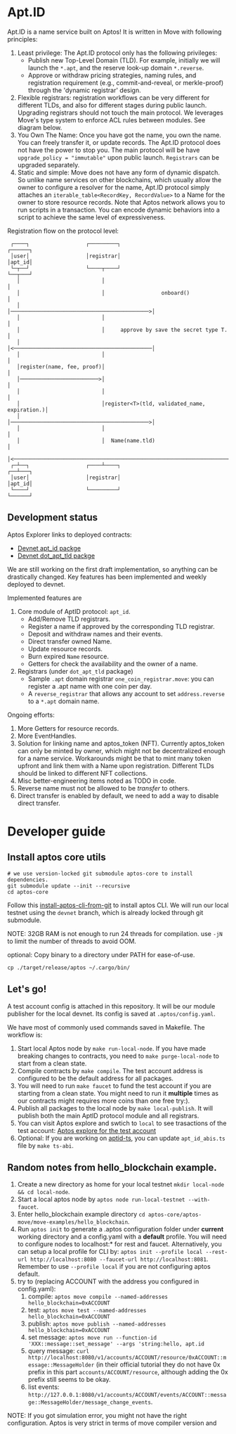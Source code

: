 # Apt.ID
Apt.ID is a name service built on Aptos! It is written in Move with following principles:
1. Least privilege: The Apt.ID protocol only has the following privileges:
   + Publish new Top-Level Domain (TLD). For example, initially we will launch the `*.apt`, and the reserve look-up domain `*.reverse`.
   + Approve or withdraw pricing strategies, naming rules, and registration requirement (e.g., commit-and-reveal, or merkle-proof) through the 'dynamic registrar' design.
2. Flexible registrars: registration workflows can be very different for different TLDs, and also for different stages during public launch. Upgrading registrars should
   not touch the main protocol. We leverages Move's type system to enforce ACL rules between modules. See diagram below.
3. You Own The Name: Once you have got the name, you own the name. You can freely transfer it, or update records. The Apt.ID protocol does not have the power to stop you.
   The main protocol will be have `upgrade_policy = "immutable"` upon public launch. `Registrars` can be upgraded separately.
4. Static and simple: Move does not have any form of dynamic dispatch. So unlike name services on other blockchains, which usually allow the owner to configure a resolver
   for the name, Apt.ID protocol simply attaches an `iterable_table<RecordKey, RecordValue>` to a Name for the owner to store resource records.
   Note that Aptos network allows you to run scripts in a transaction. You can encode dynamic behaviors into a script to achieve the same level of expressiveness.

Registration flow on the protocol level:
```
 ┌────┐                  ┌─────────┐                                     ┌──────┐
 │user│                  │registrar│                                     │apt_id│
 └─┬──┘                  └────┬────┘                                     └──┬───┘
   │                          │                                             │
   │                          │                  onboard()                  │
   │                          │────────────────────────────────────────────>│
   │                          │                                             │
   │                          │     approve by save the secret type T.      │
   │                          │<────────────────────────────────────────────│
   │                          │                                             │
   │register(name, fee, proof)│                                             │
   │─────────────────────────>│                                             │
   │                          │                                             │
   │                          │register<T>(tld, validated_name, expiration.)│
   │                          │────────────────────────────────────────────>│
   │                          │                                             │
   │                          │  Name(name.tld)                             │
   │<───────────────────────────────────────────────────────────────────────│
 ┌─┴──┐                  ┌────┴────┐                                     ┌──┴───┐
 │user│                  │registrar│                                     │apt_id│
 └────┘                  └─────────┘                                     └──────┘
```

## Development status

Aptos Explorer links to deployed contracts:
+ [Devnet apt\_id packge](https://explorer.devnet.aptos.dev/account/0xd6f8440eabd59bfc0ca6dcf7bf864d206e9825e264faf14188af68a72f500bb9?network=Devnet)
+ [Devnet dot\_apt\_tld packge](https://explorer.devnet.aptos.dev/account/0x8add34212cbe560856ac610865f9bc2e4ac49b65739d58e7f2c87125d73bad02?network=Devnet)

We are still working on the first draft implementation, so anything can be drastically changed.
Key features has been implemented and weekly deployed to devnet.

Implemented features are
1. Core module of AptID protocol: `apt_id`.
   + Add/Remove TLD registrars.
   + Register a name if approved by the corresponding TLD registrar.
   + Deposit and withdraw names and their events.
   + Direct transfer owned Name.
   + Update resource records.
   + Burn expired `Name` resource.
   + Getters for check the availability and the owner of a name.
2. Registrars (under `dot_apt_tld` package)
   + Sample `.apt` domain registrar `one_coin_registrar.move`: you can register a .apt name with
     one coin per day.
   + A `reverse_registrar` that allows any account to set `address.reverse` to a `*.apt` domain name.

Ongoing efforts:
1. More Getters for resource records.
2. More EventHandles.
3. Solution for linking name and aptos\_token (NFT). Currently aptos\_token can only be minted by owner,
   which might not be decentralized enough for a name service. Workarounds might be that to mint many token
   upfront and link them with a Name upon registration. Different TLDs should be linked to different NFT collections.
4. Misc better-engineering items noted as TODO in code.
5. Reverse name must not be allowed to be *transfer* to others.
6. Direct transfer is enabled by default, we need to add a way to disable direct transfer.

# Developer guide
## Install aptos core utils
```
# we use version-locked git submodule aptos-core to install dependencies.
git submodule update --init --recursive
cd aptos-core
```
Follow this [install-aptos-cli-from-git](https://aptos.dev/cli-tools/aptos-cli-tool/install-aptos-cli/#install-from-git) to install aptos CLI.
We will run our local testnet using the `devnet` branch, which is already locked through git submodule.

NOTE: 32GB RAM is not enough to run 24 threads for compilation. use `-jN` to limit the number of threads to avoid OOM.

optional: Copy binary to a directory under PATH for ease-of-use.
```
cp ./target/release/aptos ~/.cargo/bin/
```

## Let's go!
A test account config is attached in this repository. It will be our module publisher for the local devnet.
Its config is saved at `.aptos/config.yaml`.

We have most of commonly used commands saved in Makefile. The workflow is:
1. Start local Aptos node by `make run-local-node`. If you have made breaking changes to contracts,
   you need to `make purge-local-node` to start from a clean state.
2. Compile contracts by `make compile`. The test account address is configured to be the default address for all packages.
3. You will need to run `make faucet` to fund the test account if you are starting from a clean state.
   You might need to run it **multiple** times as our contracts might requires more coins than one free try:).
4. Publish all packages to the local node by `make local-publish`. It will publish both the main AptID protocol module
   and all registrars.
5. You can visit Aptos explore and swtich to `local` to see trasactions of the test account:
   [Aptos explore for the test account](https://explorer.devnet.aptos.dev/account/0xf71cb5dc58c4290a2cc009ba5c87f389ca624e1d6b9b9135c2b4c43c1bb69cb6?network=local)
6. Optional: If you are working on [aptid-ts](...), you can update `apt_id_abis.ts` file by `make ts-abi`.

## Random notes from hello_blockchain example.
1. Create a new directory as home for your local testnet `mkdir local-node && cd local-node`.
2. Start a local aptos node by `aptos node run-local-testnet --with-faucet`.
3. Enter hello\_blockchain example directory `cd aptos-core/aptos-move/move-examples/hello_blockchain`.
4. Run `aptos init` to generate a .aptos configuration folder under **current** working directory and
   a config.yaml with a **default** profile. You will need to configure nodes to localhost:* for rest and faucet.
   Alternatively, you can setup a local profile for CLI by:
   `aptos init --profile local --rest-url http://localhost:8080 --faucet-url http://localhost:8081`.
   Remember to use `--profile local` if you are not configuring aptos default.
5. try to (replacing ACCOUNT with the address you configured in config.yaml):
   1. compile: `aptos move compile --named-addresses hello_blockchain=0xACCOUNT`
   2. test: `aptos move test --named-addresses hello_blockchain=0xACCOUNT`
   3. publish: `aptos move publish --named-addresses hello_blockchain=0xACCOUNT`
   4. set message: `aptos move run --function-id 'XXX::message::set_message' --args 'string:hello, apt.id`
   5. query message: `curl http://localhost:8080/v1/accounts/ACCOUNT/resource/0xACCOUNT::message::MessageHolder`
      (in their official tutorial they do not have 0x prefix in this part `accounts/ACCOUNT/resource`,
      although adding the 0x prefix still seems to be okay.
   6. list events: `http://127.0.0.1:8080/v1/accounts/ACCOUNT/events/ACCOUNT::message::MessageHolder/message_change_events`.

NOTE: If you got simulation error, you might not have the right configuration. Aptos is very strict
in terms of move compiler version and

